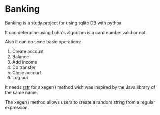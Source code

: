# Banking
Banking is a study project for using sqlite DB with python. 

It can determine using Luhn's algorithm is a card number valid or not.

Also it can do some basic operations:
1. Create account
2. Balance
3. Add income
4. Do transfer
5. Close account
6. Log out

It needs [rstr](https://pypi.org/project/rstr/) for a xeger() method wich was inspired by the Java library of the same name.

The xeger() method allows users to create a random string from a regular expression.
